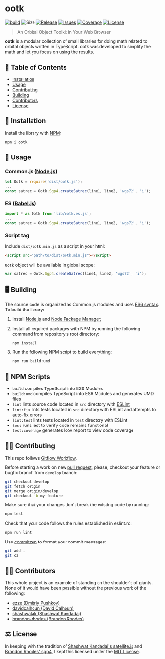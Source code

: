 # ootk
[![build](https://img.shields.io/github/workflow/status/thkruz/ootk/CI?style=flat-square)](https://github.com/thkruz/ootk/actions?query=workflow%3ACI) ![Size](https://img.shields.io/github/languages/code-size/thkruz/ootk?style=flat-square) [![Release](https://img.shields.io/github/v/release/thkruz/ootk?style=flat-square)](https://www.npmjs.com/package/ootk)  [![Issues](https://img.shields.io/github/issues/thkruz/ootk?style=flat-square)](https://github.com/thkruz/ootk/issues) [![Coverage](https://img.shields.io/codecov/c/github/thkruz/ootk?style=flat-square)](https://codecov.io/gh/thkruz/ootk) [![License](https://img.shields.io/github/license/thkruz/ootk?style=flat-square)](LICENSE.MD)

> An Orbital Object Toolkit in Your Web Browser

**ootk** is a modular collection of small libraries for doing math related to orbital objects written in TypeScript. ootk was developed to simplify the math and let you focus on using the results.

## :blue_book: Table of Contents
- [Installation](#Installation)
- [Usage](#Usage)
- [Contributing](#Contributing)
- [Building](#Building)
- [Contributors](#Contributors)
- [License](#License)

## :wrench: Installation

Install the library with [NPM](https://www.npmjs.com/):

```bash
npm i ootk
```

## :satellite: Usage

### Common.js ([Node.js](https://nodejs.org))

```js
let Ootk = require('dist/ootk.js');
...
const satrec = Ootk.Sgp4.createSatrec(line1, line2, 'wgs72', 'i');
```

### ES ([Babel.js](https://babeljs.io/))

```js
import * as Ootk from 'lib/ootk.es.js';
...
const satrec = Ootk.Sgp4.createSatrec(line1, line2, 'wgs72', 'i');
```

### Script tag

Include `dist/ootk.min.js` as a script in your html:

```html
<script src="path/to/dist/ootk.min.js"></script>
```

`Ootk` object will be available in global scope:

```js
var satrec = Ootk.Sgp4.createSatrec(line1, line2, 'wgs72', 'i');
```

## :desktop_computer: Building

The source code is organized as Common.js modules and uses [ES6 syntax](http://es6-features.org/). To build the library:

1. Install [Node.js](https://nodejs.org/) and [Node Package Manager](https://www.npmjs.com/);

2. Install all required packages with NPM by running the following command from repository's root directory:

    ```bash
    npm install
    ```

3. Run the following NPM script to build everything:

    ```bash
    npm run build:umd
    ```

## :gem: NPM Scripts

- `build` compiles TypeScript into ES6 Modules
- `build:umd` compiles TypeScript into ES6 Modules and generates UMD files
- `lint` lints source code located in `src` directory with [ESLint](http://eslint.org/)
- `lint:fix` lints tests located in `src` directory with ESLint and attempts to auto-fix errors
- `lint:test` lints tests located in `test` directory with ESLint
- `test` runs jest to verify code remains functional
- `test:coverage` generates lcov report to view code coverage

## :man_teacher: Contributing

This repo follows [Gitflow Workflow](https://www.atlassian.com/git/tutorials/comparing-workflows/gitflow-workflow).

Before starting a work on new [pull request](https://github.com/thkruz/ootk/compare), please, checkout your feature or bugfix branch from `develop` branch:

```bash
git checkout develop
git fetch origin
git merge origin/develop
git checkout -b my-feature
```

Make sure that your changes don't break the existing code by running:

```bash
npm test
```

Check that your code follows the rules established in eslint.rc:

```bash
npm run lint
```

Use [commitzen](https://github.com/commitizen/cz-cli) to format your commit messages:

```bash
git add .
git cz
```

## :man_scientist: Contributors

This whole project is an example of standing on the shoulder's of giants. None of it would have been possible without the previous work of the following:

- [ezze (Dmitriy Pushkov)](https://github.com/ezze)
- [davidcalhoun (David Calhoun)](https://github.com/davidcalhoun)
- [shashwatak (Shashwat Kandadai)](https://github.com/shashwatak)
- [brandon-rhodes (Brandon Rhodes)](https://github.com/brandon-rhodes)


## :balance_scale: License

In keeping with the tradition of [Shashwat Kandadai's satellite.js](https://github.com/shashwatak/satellite-js/) and [Brandon Rhodes' sgp4](https://pypi.python.org/pypi/sgp4/), I kept this licensed under the [MIT License](LICENSE.md).
